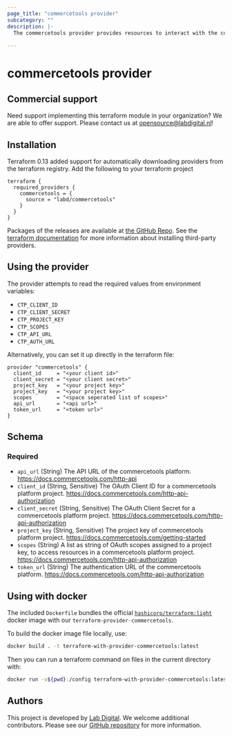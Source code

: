 ```yaml
---
page_title: "commercetools provider"
subcategory: ""
description: |-
  The commercetools provider provides resources to interact with the commercetools API
  
---
```


# commercetools provider

## Commercial support
Need support implementing this terraform module in your organization? We are
able to offer support. Please contact us at
[opensource@labdigital.nl](opensource@labdigital.nl)!

## Installation
Terraform 0.13 added support for automatically downloading providers from
the terraform registry. Add the following to your terraform project

```hcl
terraform {
  required_providers {
    commercetools = {
      source = "labd/commercetools"
    }
  }
}
```

Packages of the releases are available at [the GitHub Repo](https://github.com/labd/terraform-provider-commercetools/releases).
See the [terraform documentation](https://www.terraform.io/docs/configuration/providers.html#third-party-plugins)
for more information about installing third-party providers.


## Using the provider
The provider attempts to read the required values from environment variables:
- `CTP_CLIENT_ID`
- `CTP_CLIENT_SECRET`
- `CTP_PROJECT_KEY`
- `CTP_SCOPES`
- `CTP_API_URL`
- `CTP_AUTH_URL`

Alternatively, you can set it up directly in the terraform file:

```hcl
provider "commercetools" {
  client_id     = "<your client id>"
  client_secret = "<your client secret>"
  project_key   = "<your project key>"
  project_key   = "<your project key>"
  scopes        = "<space seperated list of scopes>"
  api_url       = "<api url>"
  token_url     = "<token url>"
}
```

<!-- schema generated by tfplugindocs -->
## Schema

### Required

- `api_url` (String) The API URL of the commercetools platform. https://docs.commercetools.com/http-api
- `client_id` (String, Sensitive) The OAuth Client ID for a commercetools platform project. https://docs.commercetools.com/http-api-authorization
- `client_secret` (String, Sensitive) The OAuth Client Secret for a commercetools platform project. https://docs.commercetools.com/http-api-authorization
- `project_key` (String, Sensitive) The project key of commercetools platform project. https://docs.commercetools.com/getting-started
- `scopes` (String) A list as string of OAuth scopes assigned to a project key, to access resources in a commercetools platform project. https://docs.commercetools.com/http-api-authorization
- `token_url` (String) The authentication URL of the commercetools platform. https://docs.commercetools.com/http-api-authorization

## Using with docker

The included `Dockerfile` bundles the official  [`hashicorp/terraform:light`](https://hub.docker.com/r/hashicorp/terraform/) docker image with
our `terraform-provider-commercetools`.

To build the docker image file locally, use:
```sh
docker build . -t terraform-with-provider-commercetools:latest
```
Then you can run a terraform command on files in the current directory with:
```sh
docker run -v${pwd}:/config terraform-with-provider-commercetools:latest <CMD>
```
## Authors
This project is developed by [Lab Digital](https://www.labdigital.nl). We
welcome additional contributors. Please see our
[GitHub repository](https://github.com/labd/terraform-provider-commercetools)
for more information.